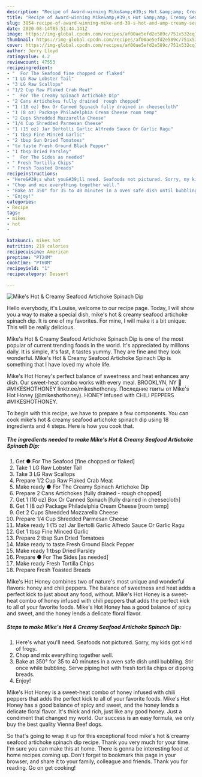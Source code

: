 ```yaml
---
description: "Recipe of Award-winning Mike&amp;#39;s Hot &amp;amp; Creamy Seafood Artichoke Spinach Dip"
title: "Recipe of Award-winning Mike&amp;#39;s Hot &amp;amp; Creamy Seafood Artichoke Spinach Dip"
slug: 3054-recipe-of-award-winning-mike-and-39-s-hot-and-amp-creamy-seafood-artichoke-spinach-dip
date: 2020-08-14T05:51:44.141Z
image: https://img-global.cpcdn.com/recipes/af00ae5efd2e589c/751x532cq70/mikes-hot-creamy-seafood-artichoke-spinach-dip-recipe-main-photo.jpg
thumbnail: https://img-global.cpcdn.com/recipes/af00ae5efd2e589c/751x532cq70/mikes-hot-creamy-seafood-artichoke-spinach-dip-recipe-main-photo.jpg
cover: https://img-global.cpcdn.com/recipes/af00ae5efd2e589c/751x532cq70/mikes-hot-creamy-seafood-artichoke-spinach-dip-recipe-main-photo.jpg
author: Jerry Lloyd
ratingvalue: 4.2
reviewcount: 47553
recipeingredient:
- "  For The Seafood fine chopped or flaked"
- "1 LG Raw Lobster Tail"
- "3 LG Raw Scallops"
- "1/2 Cup Raw Flaked Crab Meat"
- "  For The Creamy Spinach Artichoke Dip"
- "2 Cans Artichokes fully drained  rough chopped"
- "1 (10 oz) Box Or Canned Spinach fully drained in cheesecloth"
- "1 (8 oz) Package Philadelphia Cream Cheese room temp"
- "2 Cups Shredded Mozzarella Cheese"
- "1/4 Cup Shredded Parmesan Cheese"
- "1 (15 oz) Jar Bertolli Garlic Alfredo Sauce Or Garlic Ragu"
- "1 tbsp Fine Minced Garlic"
- "2 tbsp Sun Dried Tomatoes"
- "to taste Fresh Ground Black Pepper"
- "1 tbsp Dried Parsley"
- "  For The Sides as needed"
- " Fresh Tortilla Chips"
- " Fresh Toasted Breads"
recipeinstructions:
- "Here&#39;s what you&#39;ll need. Seafoods not pictured. Sorry, my kids got kind of frogy."
- "Chop and mix everything together well."
- "Bake at 350° for 35 to 40 minutes in a oven safe dish until bubbling. Stir once while bubbling. Serve piping hot with fresh tortilla chips or dipping breads."
- "Enjoy!"
categories:
- Recipe
tags:
- mikes
- hot
- 

katakunci: mikes hot  
nutrition: 219 calories
recipecuisine: American
preptime: "PT24M"
cooktime: "PT60M"
recipeyield: "1"
recipecategory: Dessert

---
```



![Mike&#39;s Hot &amp; Creamy Seafood Artichoke Spinach Dip](https://img-global.cpcdn.com/recipes/af00ae5efd2e589c/751x532cq70/mikes-hot-creamy-seafood-artichoke-spinach-dip-recipe-main-photo.jpg)

Hello everybody, it's Louise, welcome to our recipe page. Today, I will show you a way to make a special dish, mike&#39;s hot &amp; creamy seafood artichoke spinach dip. It is one of my favorites. For mine, I will make it a bit unique. This will be really delicious.

Mike&#39;s Hot &amp; Creamy Seafood Artichoke Spinach Dip is one of the most popular of current trending foods in the world. It's appreciated by millions daily. It is simple, it's fast, it tastes yummy. They are fine and they look wonderful. Mike&#39;s Hot &amp; Creamy Seafood Artichoke Spinach Dip is something that I have loved my whole life.

Mike&#39;s Hot Honey&#39;s perfect balance of sweetness and heat enhances any dish. Our sweet-heat combo works with every meal. BROOKLYN, NY 🍕 #MIKESHOTHONEY linktr.ee/mikeshothoney. Последние твиты от Mike&#39;s Hot Honey (@mikeshothoney). HONEY infused with CHILI PEPPERS #MIKESHOTHONEY.


To begin with this recipe, we have to prepare a few components. You can cook mike&#39;s hot &amp; creamy seafood artichoke spinach dip using 18 ingredients and 4 steps. Here is how you cook that.

<!--inarticleads1-->

##### The ingredients needed to make Mike&#39;s Hot &amp; Creamy Seafood Artichoke Spinach Dip:

1. Get  ● For The Seafood [fine chopped or flaked]
1. Take 1 LG Raw Lobster Tail
1. Take 3 LG Raw Scallops
1. Prepare 1/2 Cup Raw Flaked Crab Meat
1. Make ready  ● For The Creamy Spinach Artichoke Dip
1. Prepare 2 Cans Artichokes [fully drained - rough chopped]
1. Get 1 (10 oz) Box Or Canned Spinach [fully drained in cheesecloth]
1. Get 1 (8 oz) Package Philadelphia Cream Cheese [room temp]
1. Get 2 Cups Shredded Mozzarella Cheese
1. Prepare 1/4 Cup Shredded Parmesan Cheese
1. Make ready 1 (15 oz) Jar Bertolli Garlic Alfredo Sauce Or Garlic Ragu
1. Get 1 tbsp Fine Minced Garlic
1. Prepare 2 tbsp Sun Dried Tomatoes
1. Make ready to taste Fresh Ground Black Pepper
1. Make ready 1 tbsp Dried Parsley
1. Prepare  ● For The Sides [as needed]
1. Make ready  Fresh Tortilla Chips
1. Prepare  Fresh Toasted Breads


Mike&#39;s Hot Honey combines two of nature&#39;s most unique and wonderful flavors: honey and chili peppers. The balance of sweetness and heat adds a perfect kick to just about any food, without. Mike&#39;s Hot Honey is a sweet-heat combo of honey infused with chili peppers that adds the perfect kick to all of your favorite foods. Mike&#39;s Hot Honey has a good balance of spicy and sweet, and the honey lends a delicate floral flavor. 

<!--inarticleads2-->

##### Steps to make Mike&#39;s Hot &amp; Creamy Seafood Artichoke Spinach Dip:

1. Here&#39;s what you&#39;ll need. Seafoods not pictured. Sorry, my kids got kind of frogy.
1. Chop and mix everything together well.
1. Bake at 350° for 35 to 40 minutes in a oven safe dish until bubbling. Stir once while bubbling. Serve piping hot with fresh tortilla chips or dipping breads.
1. Enjoy!


Mike&#39;s Hot Honey is a sweet-heat combo of honey infused with chili peppers that adds the perfect kick to all of your favorite foods. Mike&#39;s Hot Honey has a good balance of spicy and sweet, and the honey lends a delicate floral flavor. It&#39;s thick and rich, just like any good honey. Just a condiment that changed my world. Our success is an easy formula, we only buy the best quality Vienna Beef dogs. 

So that's going to wrap it up for this exceptional food mike&#39;s hot &amp; creamy seafood artichoke spinach dip recipe. Thank you very much for your time. I'm sure you can make this at home. There is gonna be interesting food at home recipes coming up. Don't forget to bookmark this page in your browser, and share it to your family, colleague and friends. Thank you for reading. Go on get cooking!
